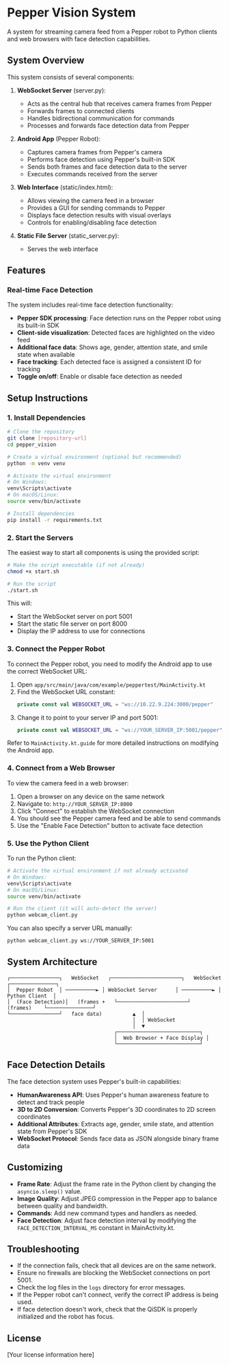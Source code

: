# Pepper Vision System

A system for streaming camera feed from a Pepper robot to Python clients and web browsers with face detection capabilities.

## System Overview

This system consists of several components:

1. **WebSocket Server** (server.py): 
   - Acts as the central hub that receives camera frames from Pepper
   - Forwards frames to connected clients
   - Handles bidirectional communication for commands
   - Processes and forwards face detection data from Pepper

2. **Android App** (Pepper Robot):
   - Captures camera frames from Pepper's camera
   - Performs face detection using Pepper's built-in SDK
   - Sends both frames and face detection data to the server
   - Executes commands received from the server

3. **Web Interface** (static/index.html):
   - Allows viewing the camera feed in a browser
   - Provides a GUI for sending commands to Pepper
   - Displays face detection results with visual overlays
   - Controls for enabling/disabling face detection

4. **Static File Server** (static_server.py):
   - Serves the web interface

## Features

### Real-time Face Detection

The system includes real-time face detection functionality:

- **Pepper SDK processing**: Face detection runs on the Pepper robot using its built-in SDK
- **Client-side visualization**: Detected faces are highlighted on the video feed
- **Additional face data**: Shows age, gender, attention state, and smile state when available
- **Face tracking**: Each detected face is assigned a consistent ID for tracking
- **Toggle on/off**: Enable or disable face detection as needed

## Setup Instructions

### 1. Install Dependencies

```bash
# Clone the repository
git clone [repository-url]
cd pepper_vision

# Create a virtual environment (optional but recommended)
python -m venv venv

# Activate the virtual environment
# On Windows:
venv\Scripts\activate
# On macOS/Linux:
source venv/bin/activate

# Install dependencies
pip install -r requirements.txt
```

### 2. Start the Servers

The easiest way to start all components is using the provided script:

```bash
# Make the script executable (if not already)
chmod +x start.sh

# Run the script
./start.sh
```

This will:
- Start the WebSocket server on port 5001
- Start the static file server on port 8000
- Display the IP address to use for connections

### 3. Connect the Pepper Robot

To connect the Pepper robot, you need to modify the Android app to use the correct WebSocket URL:

1. Open `app/src/main/java/com/example/peppertest/MainActivity.kt`
2. Find the WebSocket URL constant:
   ```kotlin
   private const val WEBSOCKET_URL = "ws://10.22.9.224:3000/pepper"
   ```
3. Change it to point to your server IP and port 5001:
   ```kotlin
   private const val WEBSOCKET_URL = "ws://YOUR_SERVER_IP:5001/pepper"
   ```

Refer to `MainActivity.kt.guide` for more detailed instructions on modifying the Android app.

### 4. Connect from a Web Browser

To view the camera feed in a web browser:
1. Open a browser on any device on the same network
2. Navigate to: `http://YOUR_SERVER_IP:8000`
3. Click "Connect" to establish the WebSocket connection
4. You should see the Pepper camera feed and be able to send commands
5. Use the "Enable Face Detection" button to activate face detection

### 5. Use the Python Client

To run the Python client:

```bash
# Activate the virtual environment if not already activated
# On Windows:
venv\Scripts\activate
# On macOS/Linux:
source venv/bin/activate

# Run the client (it will auto-detect the server)
python webcam_client.py
```

You can also specify a server URL manually:

```bash
python webcam_client.py ws://YOUR_SERVER_IP:5001
```

## System Architecture

```
┌────────────────┐   WebSocket   ┌───────────────────────┐   WebSocket   ┌───────────────┐
│  Pepper Robot  │ ──────────► │ WebSocket Server      │ ──────────► │ Python Client  │
│  (Face Detection)│   (frames +   └───────────────────────┘   (frames)    └───────────────┘
└────────────────┘   face data)          ▲  │
                                         │  │ WebSocket
                                         │  ▼
                                   ┌───────────────────────────┐
                                   │  Web Browser + Face Display │
                                   └───────────────────────────┘
```

## Face Detection Details

The face detection system uses Pepper's built-in capabilities:

- **HumanAwareness API**: Uses Pepper's human awareness feature to detect and track people
- **3D to 2D Conversion**: Converts Pepper's 3D coordinates to 2D screen coordinates
- **Additional Attributes**: Extracts age, gender, smile state, and attention state from Pepper's SDK
- **WebSocket Protocol**: Sends face data as JSON alongside binary frame data

## Customizing

- **Frame Rate**: Adjust the frame rate in the Python client by changing the `asyncio.sleep()` value.
- **Image Quality**: Adjust JPEG compression in the Pepper app to balance between quality and bandwidth.
- **Commands**: Add new command types and handlers as needed.
- **Face Detection**: Adjust face detection interval by modifying the `FACE_DETECTION_INTERVAL_MS` constant in MainActivity.kt.

## Troubleshooting

- If the connection fails, check that all devices are on the same network.
- Ensure no firewalls are blocking the WebSocket connections on port 5001.
- Check the log files in the `logs` directory for error messages.
- If the Pepper robot can't connect, verify the correct IP address is being used.
- If face detection doesn't work, check that the QiSDK is properly initialized and the robot has focus.

## License

[Your license information here] 